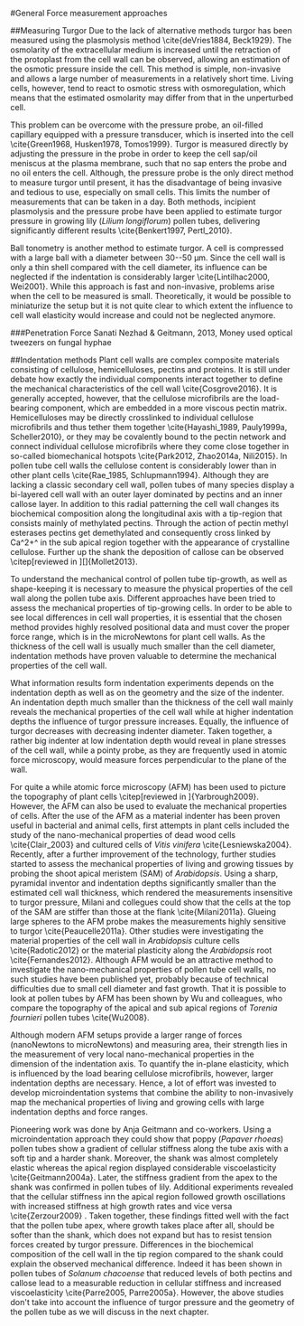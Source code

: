 #General Force measurement approaches

##Measuring Turgor
Due to the lack of alternative methods turgor has been measured using the plasmolysis method \cite{deVries1884, Beck1929}. The osmolarity of the extracellular medium is increased until the retraction of the protoplast from the cell wall can be observed, allowing an estimation of the osmotic pressure inside the cell. This method is simple, non-invasive and allows a large number of measurements in a relatively short time. Living cells, however, tend to react to osmotic stress with osmoregulation, which means that the estimated osmolarity may differ from that in the unperturbed cell.

This problem can be overcome with the pressure probe, an oil-filled capillary equipped with a pressure transducer, which is inserted into the cell \cite{Green1968, Husken1978, Tomos1999}. Turgor is measured directly by adjusting the pressure in the probe in order to keep the cell sap/oil meniscus at the plasma membrane, such that no sap enters the probe and no oil enters the cell. Although, the pressure probe  is the only direct method to measure turgor until present, it has the disadvantage of being invasive and tedious to use, especially on small cells. This limits the number of measurements that can be taken in a day. Both methods, incipient plasmolysis and the pressure probe have been applied to estimate turgor pressure in growing lily (*Lilium longiflorum*) pollen tubes, delivering significantly different results \cite{Benkert1997, Pertl_2010}.


Ball tonometry is another method to estimate turgor. A cell is compressed with a large ball with a diameter between 30--50 µm. Since the cell wall is only a thin shell compared with the cell diameter, its influence can be neglected if the indentation is considerably larger \cite{Lintilhac2000, Wei2001}. While this approach is fast and non-invasive, problems arise when the cell to be measured is small. Theoretically, it would be possible to miniaturize the setup but it is not quite clear to which extent the influence to cell wall elasticity would increase and could not be neglected anymore.

###Penetration Force
Sanati Nezhad & Geitmann, 2013, Money used optical tweezers on fungal hyphae

##Indentation methods
Plant cell walls are complex composite materials consisting of cellulose, hemicelluloses, pectins and proteins. It is still under debate how exactly the individual components interact together to define the mechanical characteristics of the cell wall \cite{Cosgrove2016}. It is generally accepted, however, that the cellulose microfibrils are the load-bearing component, which are embedded in a more viscous pectin matrix. Hemicelluloses may be directly crosslinked to individual cellulose microfibrils and thus tether them together \cite{Hayashi_1989, Pauly1999a, Scheller2010}, or they may be covalently bound to the pectin network and connect individual cellulose microfibrils where they come close together in so-called biomechanical hotspots \cite{Park2012, Zhao2014a, Nili2015}. In pollen tube cell walls the cellulose content is considerably lower than in other plant cells \cite{Rae_1985, Schlupmann1994}. Although they are lacking a classic secondary cell wall, pollen tubes of many species display a bi-layered cell wall with an outer layer dominated by pectins and an inner callose layer. In addition to this radial patterning the cell wall changes its biochemical composition along the longitudinal axis with a tip-region that consists mainly of methylated pectins. Through the action of pectin methyl esterases pectins get demethylated and consequently cross linked by Ca^2+^ in the sub apical region together with the appearance of crystalline cellulose. Further up the shank the deposition of callose can be observed \citep[reviewed in ][]{Mollet2013}.

To understand the mechanical control of pollen tube tip-growth, as well as shape-keeping it is necessary to measure the physical properties of the cell wall along the pollen tube axis. Different approaches have been tried to assess the mechanical properties of tip-growing cells. In order to be able to see local differences in cell wall properties, it is essential that the chosen method provides highly resolved positional data and must cover the proper force range, which is in the microNewtons for plant cell walls. As the thickness of the cell wall is usually much smaller than the cell diameter, indentation methods have proven valuable to determine the mechanical properties of the cell wall.

What information results form indentation experiments depends on the  indentation depth as well as on the geometry and the size of the indenter. An indentation depth much smaller than the thickness of the cell wall mainly reveals the mechanical properties of the cell wall while at higher indentation depths the influence of turgor pressure increases. Equally, the influence of turgor decreases with decreasing indenter diameter. Taken together, a rather big indenter at low indentation depth would reveal in plane stresses of the cell wall, while a pointy probe, as they are frequently used in atomic force microscopy, would measure forces perpendicular to the plane of the wall.

For quite a while atomic force microscopy (AFM) has been used to picture the topography of plant cells \citep[reviewed in ]{Yarbrough2009}. However, the AFM can also be used to evaluate the mechanical properties of cells. After the use of the AFM as a material indenter has been proven useful in bacterial and animal cells, first attempts in plant cells included the study of the nano-mechanical properties of dead wood cells \cite{Clair_2003} and cultured cells of *Vitis vinifera* \cite{Lesniewska2004}. Recently, after a further improvement of the technology, further studies started to assess the mechanical properties of living and growing tissues by probing the shoot apical meristem (SAM) of *Arabidopsis*. Using a sharp, pyramidal inventor and indentation depths significantly smaller than the estimated cell wall thickness, which rendered the measurements insensitive to turgor pressure, Milani and collegues could show that the cells at the top of the SAM are stiffer than those at the flank \cite{Milani2011a}. Glueing large spheres to the AFM probe makes the measurements highly sensitive to turgor \cite{Peaucelle2011a}. Other studies were investigating the material properties of the cell wall in *Arabidopsis* culture cells \cite{Radotic2012} or the material plasticity along the *Arabidopsis* root \cite{Fernandes2012}. Although AFM would be an attractive method to investigate the nano-mechanical properties of pollen tube cell walls, no such studies have been published yet, probably because of technical difficulties due to small cell diameter and fast growth. That it is possible to look at pollen tubes by AFM has been shown by Wu and colleagues, who compare the topography of the apical and sub apical regions of *Torenia fournieri* pollen tubes \cite{Wu2008}.

Although modern AFM setups provide a larger range of forces (nanoNewtons to microNewtons) and measuring area, their strength lies in the measurement of very local nano-mechanical properties in the dimension of the indentation axis. To quantify the in-plane elasticity, which is influenced by the load bearing cellulose microfibrils, however, larger indentation depths are necessary. Hence, a lot of effort was invested to develop microindentation systems that combine the ability to non-invasively map the mechanical properties of living and growing cells with large indentation depths and force ranges. 

Pioneering work was done by Anja Geitmann and co-workers. Using a microindentation approach they could show that poppy (*Papaver rhoeas*) pollen tubes show a gradient of cellular stiffness along the tube axis with a soft tip and a harder shank. Moreover, the shank was almost completely elastic whereas the apical region displayed considerable viscoelasticity \cite{Geitmann2004a}. Later, the stiffness gradient from the apex to the shank was confirmed in pollen tubes of lily. Additional experiments revealed that the cellular stiffness inn the apical region followed growth oscillations with increased stiffness at high growth rates and vice versa \cite{Zerzour2009} . Taken together, these findings fitted well with the fact that the pollen tube apex, where growth takes place after all, should be softer than the shank, which does not expand but has to resist tension forces created by turgor pressure. Differences in the biochemical composition of the cell wall in the tip region compared to the shank could explain the observed mechanical difference. Indeed it has been shown in pollen tubes of *Solanum chacoense* that reduced levels of both pectins and callose lead to a measurable reduction in cellular stiffness and increased viscoelasticity \cite{Parre2005, Parre2005a}. However, the above studies don't take into account the influence of turgor pressure and the geometry of the pollen tube as we will discuss in the next chapter.
